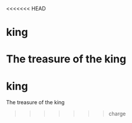 <<<<<<< HEAD
# king
The treasure of the king
=======
# king
The treasure of the king
>>>>>>> charge
